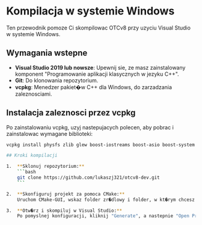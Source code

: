# Kompilacja w systemie Windows

Ten przewodnik pomoze Ci skompilowac OTCv8 przy uzyciu Visual Studio w systemie Windows.

## Wymagania wstepne

- **Visual Studio 2019 lub nowsze**: Upewnij sie, ze masz zainstalowany komponent "Programowanie aplikacji klasycznych w jezyku C++".
- **Git**: Do klonowania repozytorium.
- **vcpkg**: Menedzer pakiet�w C++ dla Windows, do zarzadzania zaleznosciami.

## Instalacja zaleznosci przez vcpkg

Po zainstalowaniu vcpkg, uzyj nastepujacych polecen, aby pobrac i zainstalowac wymagane biblioteki:

```bash
vcpkg install physfs zlib glew boost-iostreams boost-asio boost-system boost-filesystem boost-variant protobuf luajit curl openal-soft```

## Kroki kompilacji

1.  **Sklonuj repozytorium:**
    ```bash
    git clone https://github.com/lukaszj321/otcv8-dev.git
    ```

2.  **Skonfiguruj projekt za pomoca CMake:**
    Uruchom CMake-GUI, wskaz folder zr�dlowy i folder, w kt�rym chcesz zbudowac projekt. Kliknij "Configure" i wybierz swoja wersje Visual Studio. Bedziesz musial wskazac plik `vcpkg.cmake` w ustawieniach CMake, aby polaczyc zaleznosci.

3.  **Otw�rz i skompiluj w Visual Studio:**
    Po pomyslnej konfiguracji, kliknij "Generate", a nastepnie "Open Project". Visual Studio otworzy wygenerowane rozwiazanie. Teraz mozesz skompilowac projekt, klikajac `Build > Build Solution`.